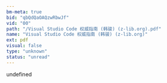 ```yaml
---
bm-meta: true
bid: "qbQdQaOAQzwRbwJf"
vid: "00"
path: "/Visual Studio Code 权威指南 (韩骏) (z-lib.org).pdf"
name: "Visual Studio Code 权威指南 (韩骏) (z-lib.org)"
ext: pdf
visual: false
type: "unknown"
status: "unread"
---
```

undefined